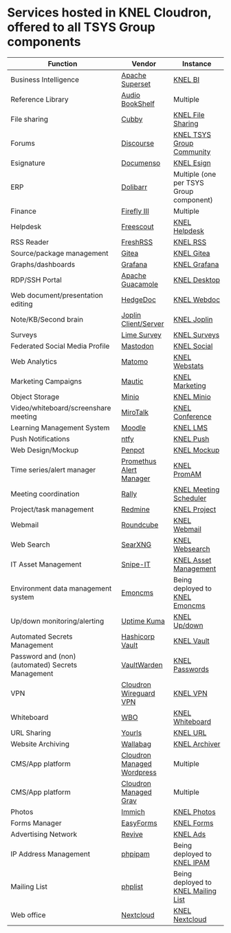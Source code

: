 # Services hosted in KNEL Cloudron, offered to all TSYS Group components
 
|Function|Vendor|Instance|
|---|---|---|
|Business Intelligence|[Apache Superset](https://superset.apache.org/)|[KNEL BI](https://bi.knownelement.com)|
|Reference Library|[Audio BookShelf](https://www.audiobookshelf.org/)|Multiple|
|File sharing|[Cubby](https://getcubby.org/)|[KNEL File Sharing](https://share.knownelement.com/#files/home/)|
|Forums|[Discourse](https://www.discourse.org/)|[KNEL TSYS Group Community](https://community.turnsys.com)|
|Esignature|[Documenso](https://documenso.com/)|[KNEL Esign](https://esign.knownelement.com)|
|ERP|[Dolibarr](https://www.dolibarr.org/)|Multiple (one per TSYS Group component)|
|Finance|[Firefly III](https://www.firefly-iii.org/)|Multiple|
|Helpdesk|[Freescout](https://freescout.net/)|[KNEL Helpdesk](https://helpdesk.knownelement.com)|
|RSS Reader|[FreshRSS](https://freshrss.org/)|[KNEL RSS](https://rss.knownelement.com)|
|Source/package management|[Gitea](https://github.com/go-gitea/gitea)|[KNEL Gitea](https://git.knownelement.com)|
|Graphs/dashboards|[Grafana](https://grafana.com/)|[KNEL Grafana](https://grafana.knownelement.com/)|
|RDP/SSH Portal|[Apache Guacamole](https://guacamole.apache.org/)|[KNEL Desktop](https://jumpin.knownelement.com/#/)|
|Web document/presentation editing|[HedgeDoc](https://hedgedoc.org/)|[KNEL Webdoc](https://webdocs.knownelement.com/)|
|Note/KB/Second brain|[Joplin Client/Server](https://joplinapp.org/)|[KNEL Joplin](https://notes.knownelement.com)|
|Surveys|[Lime Survey](https://www.limesurvey.org/)|[KNEL Surveys](https://surveys.knownelement.com/)|
|Federated Social Media Profile|[Mastodon](https://joinmastodon.org/)|[KNEL Social](https://socialnet.turnsys.com/explore)|
|Web Analytics|[Matomo](https://matomo.org/)|[KNEL Webstats](https://webstats.knownelement.com/)|
|Marketing Campaigns|[Mautic](https://www.mautic.org/)|[KNEL Marketing](https://marketing.knownelement.com/s/login)|
|Object Storage|[Minio](https://min.io/)|[KNEL Minio](https://objects.knownelement.com/)|
|Video/whiteboard/screenshare meeting|[MiroTalk](https://github.com/miroslavpejic85/mirotalk)|[KNEL Conference](https://meet.knownelement.com/)|
|Learning Management System|[Moodle](https://moodle.org/)|[KNEL LMS](https://learn.knownelement.com/)|
|Push Notifications|[ntfy](https://ntfy.sh/)|[KNEL Push](https://notify.knownelement.com/)|
|Web Design/Mockup|[Penpot](https://penpot.app/)|[KNEL Mockup](https://design.knownelement.com/)|
|Time series/alert manager|[Promethus Alert Manager](https://prometheus.io/docs/alerting/latest/alertmanager/)|[KNEL PromAM](https://alertmanager.knownelement.com/login?redirect=/)|
|Meeting coordination|[Rally](https://github.com/lukevella/rallly)|[KNEL Meeting Scheduler](https://companymeetings.knownelement.com/)|
|Project/task management|[Redmine](https://www.redmine.org/)|[KNEL Project](https://projects.knownelement.com/)|
|Webmail|[Roundcube](https://roundcube.net/)|[KNEL Webmail](https://webmail.knownelement.com/)|
|Web Search|[SearXNG](https://docs.searxng.org/)|[KNEL Websearch](https://websearch.knownelement.com/)|
|IT Asset Management|[Snipe-IT](https://snipeitapp.com/)|[KNEL Asset Management](https://assets.knownelement.com/login)|
|Environment data management system|[Emoncms](https://emoncms.org/)|Being deployed to [KNEL Emoncms](https://emoncms.knownelement.com/)|
|Up/down monitoring/alerting|[Uptime Kuma](https://uptime.kuma.pet/)|[KNEL Up/down](https://status.knownelement.com/dashboard)|
|Automated Secrets Management|[Hashicorp Vault](https://www.vaultproject.io/)|[KNEL Vault](https://vault.knownelement.com)|
|Password and (non)(automated) Secrets Management|[VaultWarden](https://github.com/dani-garcia/vaultwarden)|[KNEL Passwords](https://pwvault.turnsys.com/#/login)|
|VPN|[Cloudron Wireguard VPN](https://www.cloudron.io/store/io.cloudron.openvpn.html)|[KNEL VPN](https://vpn.knownelement.com/)|
|Whiteboard|[WBO](https://github.com/lovasoa/whitebophir)|[KNEL Whiteboard](https://whiteboard.knownelement.com/login?redirect=/)|
|URL Sharing|[Yourls](https://yourls.org/)|[KNEL URL](https://url.knownelement.com/)|
|Website Archiving|[Wallabag](https://wallabag.org/)|[KNEL Archiver](https://readlater.knownelement.com/login)|
|CMS/App platform|[Cloudron Managed Wordpress](https://docs.cloudron.io/apps/wordpress-managed/)|Multiple|
|CMS/App platform|[Cloudron Managed Grav](https://docs.cloudron.io/apps/grav/)| Multiple|
|Photos|[Immich](https://immich.app/)|[KNEL Photos](https://photos.knownelement.com/auth/login)|
|Forms Manager|[EasyForms](https://easyforms.dev/)|[KNEL Forms](https://forms.knownelement.com/)|
|Advertising Network|[Revive](https://www.revive-adserver.com/)|[KNEL Ads](https://ads.knownelement.com/www/admin/index.php)|
|IP Address Management|[phpipam](https://phpipam.net/)|Being deployed to [KNEL IPAM](https://ipam.knownelement.com/)|
|Mailing List|[phplist](https://www.phplist.com/)|Being deployed to [KNEL Mailing List](https://lists.knownelement.com)|
|Web office|[Nextcloud](https://nextcloud.com/)|[KNEL Nextcloud](https://nextcloud.knownelement.com/)|
